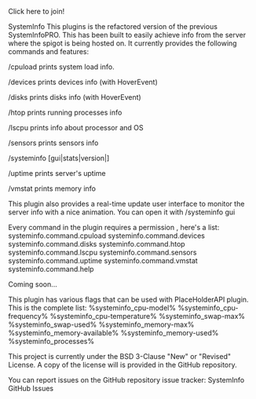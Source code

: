 Click here to join!

SystemInfo This plugins is the refactored version of the previous SystemInfoPRO. This has been built to easily achieve info from the server where the spigot is being hosted on. It currently provides the following commands and features:

/cpuload prints system load info.


/devices prints devices info (with HoverEvent)


/disks prints disks info (with HoverEvent)


/htop prints running processes info


/lscpu prints info about processor and OS


/sensors prints sensors info

/systeminfo [gui|stats|version|]

/uptime prints server's uptime


/vmstat prints memory info

This plugin also provides a real-time update user interface to monitor the server info with a nice animation. You can open it with       /systeminfo gui

Every command in the plugin requires a permission , here's a list: systeminfo.command.cpuload systeminfo.command.devices systeminfo.command.disks systeminfo.command.htop systeminfo.command.lscpu systeminfo.command.sensors systeminfo.command.uptime systeminfo.command.vmstat systeminfo.command.help

Coming soon...

This plugin has various flags that can be used with PlaceHolderAPI plugin.
This is the complete list:
%systeminfo_cpu-model%
%systeminfo_cpu-frequency%
%systeminfo_cpu-temperature%
%systeminfo_swap-max%
%systeminfo_swap-used%
%systeminfo_memory-max%
%systeminfo_memory-available%
%systeminfo_memory-used%
%systeminfo_processes%

This project is currently under the
BSD 3-Clause "New" or "Revised" License.
A copy of the license will is provided in the GitHub repository.

You can report issues on the GitHub repository issue tracker:
SystemInfo GitHub Issues
